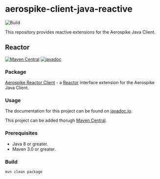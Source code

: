 # aerospike-client-java-reactive
![Build](https://github.com/aerospike/aerospike-client-java-reactive/workflows/Build/badge.svg)

This repository provides reactive extensions for the Aerospike Java Client.

## Reactor
[![Maven Central](https://maven-badges.herokuapp.com/maven-central/com.aerospike/aerospike-reactor-client/badge.svg)](https://maven-badges.herokuapp.com/maven-central/com.aerospike/aerospike-reactor-client/)
[![javadoc](https://javadoc.io/badge2/com.aerospike/aerospike-reactor-client/javadoc.svg)](https://javadoc.io/doc/com.aerospike/aerospike-reactor-client)  

### Package
[Aerospike Reactor Client](./reactor-client) - a [Reactor](https://projectreactor.io/) interface extension for the Aerospike Java Client.

### Usage
The documentation for this project can be found on [javadoc.io](https://javadoc.io/doc/com.aerospike/aerospike-reactor-client).

This project can be added thorugh [Maven Central](https://maven-badges.herokuapp.com/maven-central/com.aerospike/aerospike-reactor-client/).

### Prerequisites
* Java 8 or greater.
* Maven 3.0 or greater.

### Build
```sh
mvn clean package
```
